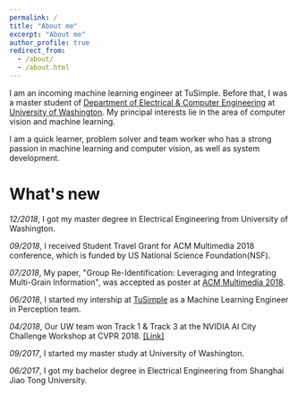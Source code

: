 ```yaml
---
permalink: /
title: "About me"
excerpt: "About me"
author_profile: true
redirect_from: 
  - /about/
  - /about.html
---
```


I am an incoming machine learning engineer at TuSimple. Before that, I was a master student of [Department of Electrical & Computer Engineering](http://www.ee.washington.edu/) at [University of Washington](http://www.washington.edu). My principal interests lie in the area of computer vision and machine learning. 

I am a quick learner, problem solver and team worker who has a strong passion in machine learning and computer vision, as well as system development.


# What's new
*12/2018*, I got my master degree in Electrical Engineering from University of Washington.

*09/2018*, I received Student Travel Grant for ACM Multimedia 2018 conference, which is funded by US National Science Foundation(NSF).

*07/2018*, My paper, "Group Re-Identification: Leveraging and Integrating Multi-Grain Information", was accepted as poster at [ACM Multimedia 2018](http://www.acmmm.org/2018/).

*06/2018*, I started my intership at [TuSimple](http://www.tusimple.com/index-en.html) as a Machine Learning Engineer in Perception team.

*04/2018*, Our UW team won Track 1 & Track 3 at the NVIDIA AI City Challenge Workshop at CVPR 2018. [[Link]](https://www.ece.uw.edu/spotlight/hwangs-team-beats-out-the-competition-in-ai-challenges/)

*09/2017*, I started my master study at University of Washington.

*06/2017*, I got my bachelor degree in Electrical Engineering from Shanghai Jiao Tong University.
